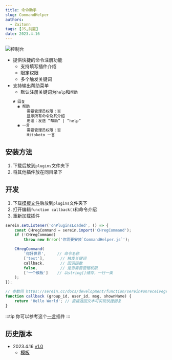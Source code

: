 ```yaml
---
title: 命令助手
slug: CommandHelper
authors: 
  - Zaitonn
tags: [JS,前置]
date: 2023.4.16
---
```


![控制台](/img/CommandHelper/1.png)

- 提供快捷的命令注册功能
  - 支持填写插件介绍
  - 限定权限
  - 多个触发关键词
- 支持输出帮助菜单
  - 默认注册关键词为`help`和`帮助`
  ```txt
  # 回复
    ◉ 帮助
        需要管理员权限：否
        显示所有命令及其介绍
        用法：发送 “帮助” | “help”
    ◉ 一言
        需要管理员权限：否
        Hitokoto 一言
  ```

<!--truncate-->

## 安装方法

1. 下载后放到`plugins`文件夹下
2. 将其他插件放在同目录下

## 开发

1. 下载[模板文件](#历史版本)后放到`plugins`文件夹下
2. 打开编辑`function callback()`和命令介绍
3. 重新加载插件

```js {7-11,17}
serein.setListener('onPluginsLoaded', () => {
    const CHregCommand = serein.import('CHregCommand');
    if (!CHregCommand)
        throw new Error('你需要安装`CommandHelper.js`');

    CHregCommand(
        '你好世界',     // 命令名称
        ['test'],       // 触发关键词
        callback,       // 回调函数
        false,          // 是否需要管理权限
        ['一个模板']    // 以string[]储存，一行一条
    );
});

// 参数同 https://serein.cc/docs/development/function/serein#onreceivegroupmessage
function callback (group_id, user_id, msg, shownName) { 
    return 'Hello World'; // 直接返回文本可实现快捷回复
}
```

:::tip
你可以参考这个[一言](OneWord)插件
:::

## 历史版本

- 2023.4.16 [v1.0](https://download.serein.cc/https://raw.githubusercontent.com/Zaitonn/Serein-Docs/publish/JS/CommandHelper/v1.0/CommandHelper.js)
  - [模板](https://download.serein.cc/https://raw.githubusercontent.com/Zaitonn/Serein-Docs/publish/JS/CommandHelper/v1.0/template.js)
